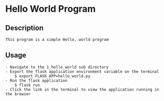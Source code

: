 # Hello World Program

## Description
	This program is a simple Hello, world program

## Usage
	- Navigate to the 1_hello_world sub directory
	- Export the flask application environment variable on the terminal
		$ export FLASK_APP=hello_world.py
	- Run the flask application
		$ flask run
	- Click the link in the terminal to view the application running in the browser
